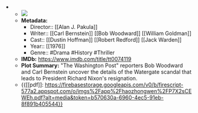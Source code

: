 - 
    - ![](https://m.media-amazon.com/images/M/MV5BOWI2YWQxM2MtY2U4Yi00YjgzLTgwNzktN2ExNTgzNTIzMmUzXkEyXkFqcGdeQXVyMTAwMzUyOTc@._V1_SX300.jpg)  
    - **Metadata:**
        - Director:: [[Alan J. Pakula]]
        - Writer:: [[Carl Bernstein]] [[Bob Woodward]] [[William Goldman]]
        - Cast:: [[Dustin Hoffman]] [[Robert Redford]] [[Jack Warden]]
        - Year:: [[1976]]
        - Genre:: #Drama #History #Thriller
    - **IMDb:** https://www.imdb.com/title/tt0074119
    - **Plot Summary:** "The Washington Post" reporters Bob Woodward and Carl Bernstein uncover the details of the Watergate scandal that leads to President Richard Nixon's resignation.
    - {{[[pdf]]: https://firebasestorage.googleapis.com/v0/b/firescript-577a2.appspot.com/o/imgs%2Fapp%2Fhaozhongwen%2FP7X2sCEWEh.pdf?alt=media&token=b570630a-6960-4ec5-91eb-8f891b405544}}
